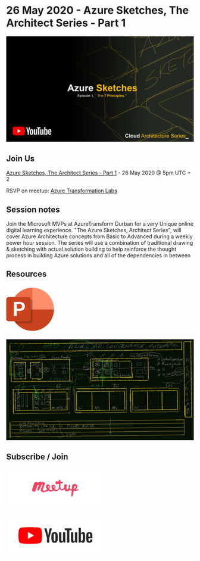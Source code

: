 # 26 May 2020 - Azure Sketches, The Architect Series - Part 1

[![](files/20200526/cover.jpg)](https://youtu.be/kWhcywZlMZ4)

## Join Us

[Azure Sketches, The Architect Series - Part 1](https://www.meetup.com/Azure-Transformation-Labs/events/270689806/) - 26 May 2020 @ 5pm UTC + 2

RSVP on meetup: [Azure Transformation Labs](https://www.meetup.com/Azure-Transformation-Labs/)

## Session notes

Join the Microsoft MVPs at AzureTransform Durban for a very Unique online digital learning experience. "The Azure Sketches, Architect Series", will cover Azure Architecture concepts from Basic to Advanced during a weekly power hour session. The series will use a combination of traditional drawing & sketching with actual solution building to help reinforce the thought process in building Azure solutions and all of the dependencies in between

## Resources

[![](files/_common/pptx.png)](files/20200526/Azure_Sketches_-_The_7_Principles.pptx)

[![](files/20200526/Azure_Sketches_-_The_7_Principles.jpg)](files/20200526/Azure_Sketches_-_The_7_Principles.jpg)

## Subscribe / Join

[![Azure Transformation Labs](files/_common/meetup.jpg)](https://www.meetup.com/Azure-Transformation-Labs/)

[![South Africa Durban UG](files/_common/YouTube.jpg)](https://www.youtube.com/channel/UCLiY63qnSK5H619_uKSue4g)
